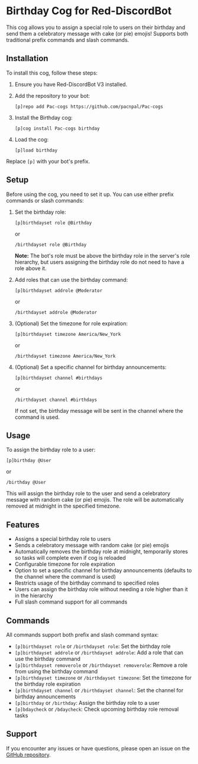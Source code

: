 # Birthday Cog for Red-DiscordBot

This cog allows you to assign a special role to users on their birthday and send them a celebratory message with cake (or pie) emojis! Supports both traditional prefix commands and slash commands.

## Installation

To install this cog, follow these steps:

1. Ensure you have Red-DiscordBot V3 installed.
2. Add the repository to your bot:

   ```
   [p]repo add Pac-cogs https://github.com/pacnpal/Pac-cogs
   ```

3. Install the Birthday cog:

   ```
   [p]cog install Pac-cogs birthday
   ```

4. Load the cog:

   ```
   [p]load birthday
   ```

Replace `[p]` with your bot's prefix.

## Setup

Before using the cog, you need to set it up. You can use either prefix commands or slash commands:

1. Set the birthday role:

   ```
   [p]birthdayset role @Birthday
   ```
   or
   ```
   /birthdayset role @Birthday
   ```

   **Note:** The bot's role must be above the birthday role in the server's role hierarchy, but users assigning the birthday role do not need to have a role above it.

2. Add roles that can use the birthday command:

   ```
   [p]birthdayset addrole @Moderator
   ```
   or
   ```
   /birthdayset addrole @Moderator
   ```

3. (Optional) Set the timezone for role expiration:

   ```
   [p]birthdayset timezone America/New_York
   ```
   or
   ```
   /birthdayset timezone America/New_York
   ```

4. (Optional) Set a specific channel for birthday announcements:

   ```
   [p]birthdayset channel #birthdays
   ```
   or
   ```
   /birthdayset channel #birthdays
   ```

   If not set, the birthday message will be sent in the channel where the command is used.

## Usage

To assign the birthday role to a user:

```
[p]birthday @User
```
or
```
/birthday @User
```

This will assign the birthday role to the user and send a celebratory message with random cake (or pie) emojis. The role will be automatically removed at midnight in the specified timezone.

## Features

- Assigns a special birthday role to users
- Sends a celebratory message with random cake (or pie) emojis
- Automatically removes the birthday role at midnight, temporarily stores so tasks will complete even if cog is reloaded
- Configurable timezone for role expiration
- Option to set a specific channel for birthday announcements (defaults to the channel where the command is used)
- Restricts usage of the birthday command to specified roles
- Users can assign the birthday role without needing a role higher than it in the hierarchy
- Full slash command support for all commands

## Commands

All commands support both prefix and slash command syntax:

- `[p]birthdayset role` or `/birthdayset role`: Set the birthday role
- `[p]birthdayset addrole` or `/birthdayset addrole`: Add a role that can use the birthday command
- `[p]birthdayset removerole` or `/birthdayset removerole`: Remove a role from using the birthday command
- `[p]birthdayset timezone` or `/birthdayset timezone`: Set the timezone for the birthday role expiration
- `[p]birthdayset channel` or `/birthdayset channel`: Set the channel for birthday announcements
- `[p]birthday` or `/birthday`: Assign the birthday role to a user
- `[p]bdaycheck` or `/bdaycheck`: Check upcoming birthday role removal tasks

## Support

If you encounter any issues or have questions, please open an issue on the [GitHub repository](https://github.com/pacnpal/Pac-cogs).
